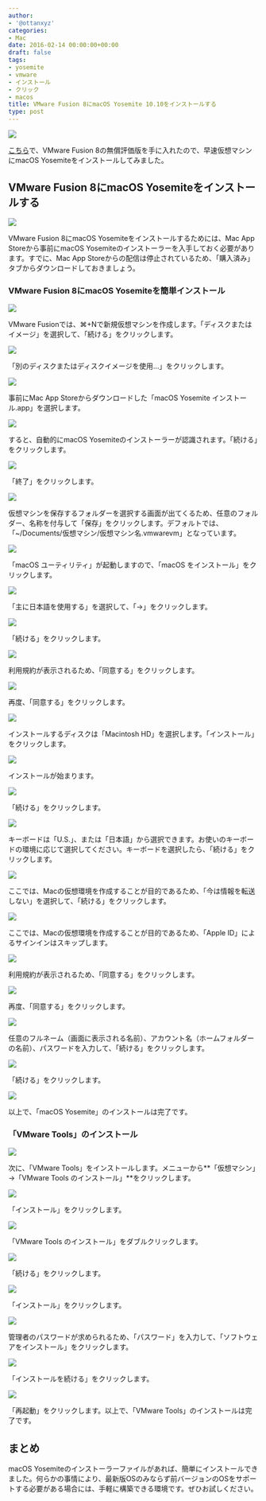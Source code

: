 ```yaml
---
author:
- '@ottanxyz'
categories:
- Mac
date: 2016-02-14 00:00:00+00:00
draft: false
tags:
- yosemite
- vmware
- インストール
- クリック
- macos
title: VMware Fusion 8にmacOS Yosemite 10.10をインストールする
type: post
---
```


![](160214-56c07b3a310cf.jpg)

[こちら](https://www.vmware.com/jp/products/fusion.html)で、VMware Fusion 8の無償評価版を手に入れたので、早速仮想マシンにmacOS Yosemiteをインストールしてみました。

## VMware Fusion 8にmacOS Yosemiteをインストールする

![](160214-56c07b3b90454.png)

VMware Fusion 8にmacOS Yosemiteをインストールするためには、Mac App Storeから事前にmacOS Yosemiteのインストーラーを入手しておく必要があります。すでに、Mac App Storeからの配信は停止されているため、「購入済み」タブからダウンロードしておきましょう。

### VMware Fusion 8にmacOS Yosemiteを簡単インストール

![](160209-56b97e2529a00.png)

VMware Fusionでは、⌘+Nで新規仮想マシンを作成します。「ディスクまたはイメージ」を選択して、「続ける」をクリックします。

![](160214-56c07b480f288.png)

「別のディスクまたはディスクイメージを使用…」をクリックします。

![](160214-56c07b4953087.png)

事前にMac App Storeからダウンロードした「macOS Yosemite インストール.app」を選択します。

![](160214-56c07b4aa782d.png)

すると、自動的にmacOS Yosemiteのインストーラーが認識されます。「続ける」をクリックします。

![](160214-56c07b4bd9130.png)

「終了」をクリックします。

![](160214-56c07b4d1391d.png)

仮想マシンを保存するフォルダーを選択する画面が出てくるため、任意のフォルダー、名称を付与して「保存」をクリックします。デフォルトでは、「~/Documents/仮想マシン/仮想マシン名.vmwarevm」となっています。

![](160214-56c07b500b086.png)

「macOS ユーティリティ」が起動しますので、「macOS をインストール」をクリックします。

![](160214-56c07b68224ce.png)

「主に日本語を使用する」を選択して、「→」をクリックします。

![](160214-56c07b7a0fccf-1.png)

「続ける」をクリックします。

![](160214-56c07b8e3e7f4.png)

利用規約が表示されるため、「同意する」をクリックします。

![](160214-56c07ba07b963-1.png)

再度、「同意する」をクリックします。

![](160214-56c07bb1da1f6-1.png)

インストールするディスクは「Macintosh HD」を選択します。「インストール」をクリックします。

![](160214-56c07bc259c20-1.png)

インストールが始まります。

![](160214-56c07bd4385cf-1.png)

「続ける」をクリックします。

![](160214-56c07be5d7d79.png)

キーボードは「U.S.」、または「日本語」から選択できます。お使いのキーボードの環境に応じて選択してください。キーボードを選択したら、「続ける」をクリックします。

![](160214-56c07bfa2dbdb.png)

ここでは、Macの仮想環境を作成することが目的であるため、「今は情報を転送しない」を選択して、「続ける」をクリックします。

![](160214-56c07c1f3c03b-1.png)

ここでは、Macの仮想環境を作成することが目的であるため、「Apple ID」によるサインインはスキップします。

![](160214-56c07c30eb9b4.png)

利用規約が表示されるため、「同意する」をクリックします。

![](160214-56c07c43325c6-1.png)

再度、「同意する」をクリックします。

![](160214-56c07c5511b37-1.png)

任意のフルネーム（画面に表示される名前）、アカウント名（ホームフォルダーの名前）、パスワードを入力して、「続ける」をクリックします。

![](160214-56c07c66e56d0.png)

「続ける」をクリックします。

![](160214-56c07c7d7204a-1.png)

以上で、「macOS Yosemite」のインストールは完了です。

### 「VMware Tools」のインストール

![](160214-56c07c8b9b908.png)

次に、「VMware Tools」をインストールします。メニューから**「仮想マシン」→「VMware Tools のインストール」**をクリックします。

![](160214-56c07c90dc476-1.png)

「インストール」をクリックします。

![](160214-56c07ca2220d8-1.png)

「VMware Tools のインストール」をダブルクリックします。

![](160214-56c07cb7ec451-1.png)

「続ける」をクリックします。

![](160214-56c07ccc38e38-1.png)

「インストール」をクリックします。

![](160214-56c07cdf66d93-1.png)

管理者のパスワードが求められるため、「パスワード」を入力して、「ソフトウェアをインストール」をクリックします。

![](160214-56c07cf3abc1d-1.png)

「インストールを続ける」をクリックします。

![](160214-56c07d06cbcca-1.png)

「再起動」をクリックします。以上で、「VMware Tools」のインストールは完了です。

## まとめ

macOS Yosemiteのインストーラーファイルがあれば、簡単にインストールできました。何らかの事情により、最新版OSのみならず前バージョンのOSをサポートする必要がある場合には、手軽に構築できる環境です。ぜひお試しください。
